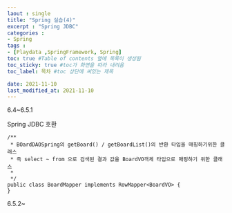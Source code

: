 ```yaml
---
laout : single
title: "Spring 실습(4)"
excerpt : "Spring JDBC"
categories :
- Spring
tags :
- [Playdata ,SpringFramework, Spring]
toc: true #Table of contents 옆에 목록이 생성됨
toc_sticky: true #toc가 화면을 따라 내려옴
toc_label: 목차 #toc 상단에 써있는 제목

date: 2021-11-10
last_modified_at: 2021-11-10
---
```


6.4~6.5.1

Spring JDBC 호환

```
/**
 * BOardDAOSpring의 getBoard() / getBoardList()의 반환 타입을 매핑하기위한 클래스
 * 즉 select ~ from 으로 검색된 결과 값을 BoardVO객체 타입으로 매핑하기 위한 클래스
 *
 */
public class BoardMapper implements RowMapper<BoardVO> {
}
```

6.5.2~
